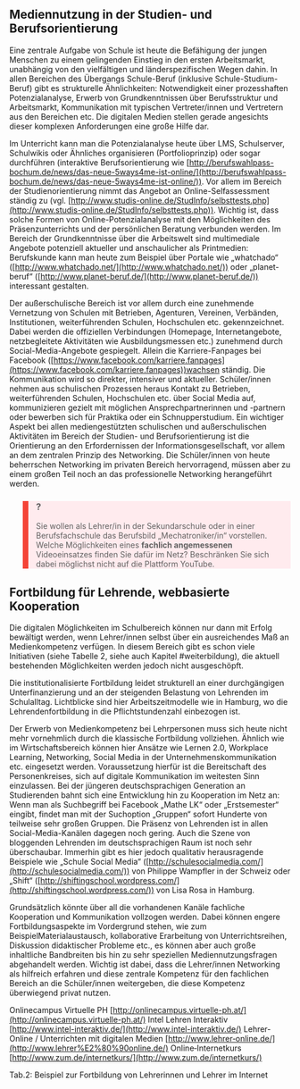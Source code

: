 <!-- filename: 03_Weitere_Aspekte_der_Medienbildung_in_der_Schule.md -->
<!-- title: Weitere Aspekte der Medienbildung in der Schule -->

## Mediennutzung in der Studien- und Berufsorientierung

Eine zentrale Aufgabe von Schule ist heute die Befähigung der jungen Menschen zu einem gelingenden Einstieg in den ersten Arbeitsmarkt, unabhängig von den vielfältigen und länderspezifischen Wegen dahin. In allen Bereichen des Übergangs Schule-Beruf (inklusive Schule-Studium-Beruf) gibt es strukturelle Ähnlichkeiten: Notwendigkeit einer prozesshaften Potenzialanalyse, Erwerb von Grundkenntnissen über Berufsstruktur und Arbeitsmarkt, Kommunikation mit typischen Vertreter/innen und Vertretern aus den Bereichen etc. Die digitalen Medien stellen gerade angesichts dieser komplexen Anforderungen eine große Hilfe dar.

Im Unterricht kann man die Potenzialanalyse heute über LMS, Schulserver, Schulwikis oder Ähnliches organisieren (Portfolioprinzip) oder sogar durchführen (interaktive Berufsorientierung wie [http://berufswahlpass-bochum.de/news/das-neue-5ways4me-ist-online/](http://berufswahlpass-bochum.de/news/das-neue-5ways4me-ist-online/)). Vor allem im Bereich der Studienorientierung nimmt das Angebot an Online-Selfassessment ständig zu (vgl. [http://www.studis-online.de/StudInfo/selbsttests.php](http://www.studis-online.de/StudInfo/selbsttests.php)). Wichtig ist, dass solche Formen von Online-Potenzialanalyse mit den Möglichkeiten des Präsenzunterrichts und der persönlichen Beratung verbunden werden. Im Bereich der Grundkenntnisse über die Arbeitswelt sind multimediale Angebote potenziell aktueller und anschaulicher als Printmedien: Berufskunde kann man heute zum Beispiel über Portale wie „whatchado“ ([http://www.whatchado.net/](http://www.whatchado.net/)) oder „planet-beruf“ ([http://www.planet-beruf.de/](http://www.planet-beruf.de/)‎) interessant gestalten.

Der außerschulische Bereich ist vor allem durch eine zunehmende Vernetzung von Schulen mit Betrieben, Agenturen, Vereinen, Verbänden, Institutionen, weiterführenden Schulen, Hochschulen etc. gekennzeichnet. Dabei werden die offiziellen Verbindungen (Homepage, Internetangebote, netzbegleitete Aktivitäten wie Ausbildungsmessen etc.) zunehmend durch Social-Media-Angebote gespiegelt. Allein die Karriere-Fanpages bei Facebook ([https://www.facebook.com/karriere.fanpages](https://www.facebook.com/karriere.fanpages))wachsen ständig. Die Kommunikation wird so direkter, intensiver und aktueller. Schüler/innen nehmen aus schulischen Prozessen heraus Kontakt zu Betrieben, weiterführenden Schulen, Hochschulen etc. über Social Media auf, kommunizieren gezielt mit möglichen Ansprechpartnerinnen und -partnern oder bewerben sich für Praktika oder ein Schnupperstudium. Ein wichtiger Aspekt bei allen mediengestützten schulischen und außerschulischen Aktivitäten im Bereich der Studien- und Berufsorientierung ist die Orientierung an den Erfordernissen der Informationsgesellschaft, vor allem an dem zentralen Prinzip des Networking. Die Schüler/innen von heute beherrschen Networking im privaten Bereich hervorragend, müssen aber zu einem großen Teil noch an das professionelle Networking herangeführt werden.

<blockquote style="background: #FFEBEE; border-left: 10px solid #F44336">

### ?

Sie wollen als Lehrer/in in der Sekundarschule oder in einer Berufsfachschule das Berufsbild „Mechatroniker/in“ vorstellen. Welche Möglichkeiten eines **fachlich angemessenen** Videoeinsatzes finden Sie dafür im Netz? Beschränken Sie sich dabei möglichst nicht auf die Plattform YouTube.

</blockquote>

## Fortbildung für Lehrende, webbasierte Kooperation

Die digitalen Möglichkeiten im Schulbereich können nur dann mit Erfolg bewältigt werden, wenn Lehrer/innen selbst über ein ausreichendes Maß an Medienkompetenz verfügen. In diesem Bereich gibt es schon viele Initiativen (siehe Tabelle 2, siehe auch Kapitel #weiterbildung), die aktuell bestehenden Möglichkeiten werden jedoch nicht ausgeschöpft.

Die institutionalisierte Fortbildung leidet strukturell an einer durchgängigen Unterfinanzierung und an der steigenden Belastung von Lehrenden im Schulalltag. Lichtblicke sind hier Arbeitszeitmodelle wie in Hamburg, wo die Lehrendenfortbildung in die Pflichtstundenzahl einbezogen ist.

Der Erwerb von Medienkompetenz bei Lehrpersonen muss sich heute nicht mehr vornehmlich durch die klassische Fortbildung vollziehen. Ähnlich wie im Wirtschaftsbereich können hier Ansätze wie Lernen 2.0, Workplace Learning, Networking, Social Media in der Unternehmenskommunikation etc. eingesetzt werden. Voraussetzung hierfür ist die Bereitschaft des Personenkreises, sich auf digitale Kommunikation im weitesten Sinn einzulassen. Bei der jüngeren deutschsprachigen Generation an Studierenden bahnt sich eine Entwicklung hin zu Kooperation im Netz an: Wenn man als Suchbegriff bei Facebook „Mathe LK“ oder „Erstsemester“ eingibt, findet man mit der Suchoption „Gruppen“ sofort Hunderte von teilweise sehr großen Gruppen. Die Präsenz von Lehrenden ist in allen Social-Media-Kanälen dagegen noch gering. Auch die Szene von bloggenden Lehrenden im deutschsprachigen Raum ist noch sehr überschaubar. Immerhin gibt es hier jedoch qualitativ herausragende Beispiele wie „Schule Social Media“ ([http://schulesocialmedia.com/](http://schulesocialmedia.com/)) von Philippe Wampfler in der Schweiz oder „Shift“ ([http://shiftingschool.wordpress.com/](http://shiftingschool.wordpress.com/)) von Lisa Rosa in Hamburg.

Grundsätzlich könnte über all die vorhandenen Kanäle fachliche Kooperation und Kommunikation vollzogen werden. Dabei können engere Fortbildungsaspekte im Vordergrund stehen, wie zum BeispielMaterialaustausch, kollaborative Erarbeitung von Unterrichtsreihen, Diskussion didaktischer Probleme etc., es können aber auch große inhaltliche Bandbreiten bis hin zu sehr speziellen Mediennutzungsfragen abgehandelt werden. Wichtig ist dabei, dass die Lehrer/innen Networking als hilfreich erfahren und diese zentrale Kompetenz für den fachlichen Bereich an die Schüler/innen weitergeben, die diese Kompetenz überwiegend privat nutzen.

Onlinecampus Virtuelle PH [http://onlinecampus.virtuelle-ph.at/](http://onlinecampus.virtuelle-ph.at/) Intel Lehren Interaktiv [http://www.intel-interaktiv.de/](http://www.intel-interaktiv.de/) Lehrer‐Online / Unterrichten mit digitalen Medien [http://www.lehrer‐online.de/](http://www.lehrer%E2%80%90online.de/) Online‐Internetkurs [http://www.zum.de/internetkurs/](http://www.zum.de/internetkurs/)

</blockquote>

Tab.2: Beispiel zur Fortbildung von Lehrerinnen und Lehrer im Internet
